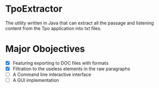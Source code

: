 # TpoExtractor
The utility written in Java that can extract all the passage and listening content from the Tpo application into txt files.

# Major Obojectives
- [x] Featuring exporting to DOC files with formats
- [x] Filtration to the useless elements in the raw paragraphs
- [ ] A Command line interactive interface
- [ ] A GUI implementation